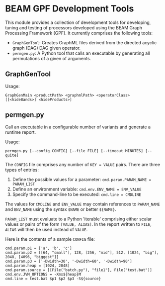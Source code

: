 BEAM GPF Development Tools
==========================

This module provides a collection of development tools for developing, tuning and testing of processors developed
using the BEAM Graph Processing Framework (GPF). It currently comprises the following tools:

* `GraphGenTool`: Creates GraphML files derived from the directed acyclic graph (DAG) DAG given operator.
* `permgen.py`:   A Python tool that calls an executable by generating all permutations of a given of arguments.

GraphGenTool
------------

Usage:

    GraphGenMain <productPath> <graphmlPath> <operatorClass> [[<hideBands>] <hideProducts>]

permgen.py
----------

Call an executable in a configurable number of variants and generate a runtime report.

Usage:

    permgen.py [--config CONFIG] [--file FILE] [--timeout MINUTES] [--quite]

The `CONFIG` file comprises any number of `KEY = VALUE` pairs. There are three types of entries:

1. Define the possible values for a parameter: `cmd.param.PARAM_NAME = PARAM_LIST`
2. Define an environment variable: `cmd.env.ENV_NAME = ENV_VALUE`
3. Specify the command-line to be executed: `cmd.line = CMDLINE`

The values for `CMDLINE` and `ENV_VALUE` may contain references to
`PARAM_NAME` and `ENV_NAME` using the syntax `$NAME` or better `${NAME}`.

`PARAM_LIST` must evaluate to a Python 'iterable' comprising either scalar values or pairs of
the form `[VALUE, ALIAS]`. In the report written to `FILE`, `ALIAS` will then be used instead of `VALUE`.

Here is the contents of a sample `CONFIG` file:

    cmd.param.p1 = ['a', 'b', 'c']
    cmd.param.p2 = [[64, "small"], 128, [256, "mid"], 512, [1024, "big"], 2048, [4096, "biggest"]]
    cmd.param.p3 = ['-Dwidth=30', '-Dwidth=60', '-Dwidth=90']
    cmd.param.heap = [1024, 2048]
    cmd.param.source = [[File("batch.py"), "file1"], File("test.bat")]
    cmd.env.JVM_OPTIONS = -Xmx${heap}M
    cmd.line = test.bat $p1 $p2 $p3 -S${source}





